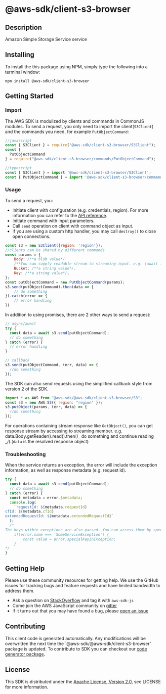 # @aws-sdk/client-s3-browser

## Description

Amazon Simple Storage Service service

## Installing

To install the this package using NPM, simply type the following into a terminal window:

```
npm install @aws-sdk/client-s3-browser
```

## Getting Started

### Import

The AWS SDK is modulized by clients and commands in CommonJS modules. To send a request, you only need to import the client(`S3Client`) and the commands you need, for example `PutObjectCommand`:

```javascript
//javascript
const { S3Client } = require("@aws-sdk/client-s3-browser/S3Client");
const {
  PutObjectCommand
} = require("@aws-sdk/client-s3-browser/commands/PutObjectCommand");
```

```javascript
//typescript
const { S3Client } = import '@aws-sdk/client-s3-browser/S3Client';
const { PutObjectCommand } = import '@aws-sdk/client-s3-browser/commands/PutObjectCommand';
```

### Usage

To send a request, you:

- Initiate client with configuration (e.g. credentials, region). For more information you can refer to the [API reference][].
- Initiate command with input parameters.
- Call `send` operation on client with command object as input.
- If you are using a custom http handler, you may call `destroy()` to close open connections.

```javascript
const s3 = new S3Client({region: 'region'});
//clients can be shared by different commands
const params = {
    Body: /**a blob value*/
    /**You can supply readable stream to streaming input. e.g. (await fetch(input)).body */,
    Bucket: /**a string value*/,
    Key: /**a string value*/,
};
const putObjectCommand = new PutObjectCommand(params);
s3.send(putObjectCommand).then(data => {
    // do something
}).catch(error => {
    // error handling
})
```

In addition to using promises, there are 2 other ways to send a request:

```javascript
// async/await
try {
  const data = await s3.send(putObjectCommand);
  // do something
} catch (error) {
  // error handling
}
```

```javascript
// callback
s3.send(putObjectCommand, (err, data) => {
  //do something
});
```

The SDK can also send requests using the simplified callback style from version 2 of the SDK.

```javascript
import * as AWS from "@aws-sdk/@aws-sdk/client-s3-browser/S3";
const s3 = new AWS.S3({ region: "region" });
s3.putObject(params, (err, data) => {
  //do something
});
```

For operations containing stream response like `GetObject()`, you can get response stream by accessing to streaming member. e.g. data.Body.getReader().read().then(/_ do something and continue reading _/).(`data` is the resolved response object)

### Troubleshooting

When the service returns an exception, the error will include the exception information, as well as response metadata (e.g. request id).

```javascript
try {
  const data = await s3.send(putObjectCommand);
  // do something
} catch (error) {
  const metadata = error.$metadata;
  console.log(
    `requestId: ${metadata.requestId}
cfId: ${metadata.cfId}
extendedRequestId: ${metadata.extendedRequestId}`
  );
  /*
The keys within exceptions are also parsed. You can access them by specifying exception names:
    if(error.name === 'SomeServiceException') {
        const value = error.specialKeyInException;
    }
*/
}
```

## Getting Help

Please use these community resources for getting help. We use the GitHub issues for tracking bugs and feature requests and have limited bandwidth to address them.

- Ask a question on [StackOverflow](https://stackoverflow.com/questions/tagged/aws-sdk-js) and tag it with `aws-sdk-js`
- Come join the AWS JavaScript community on [gitter](https://gitter.im/aws/aws-sdk-js-v3)
- If it turns out that you may have found a bug, please [open an issue](https://github.com/aws/aws-sdk-js-v3/issues)

## Contributing

This client code is generated automatically. Any modifications will be overwritten the next time the `@aws-sdk/@aws-sdk/client-s3-browser' package is updated. To contribute to SDK you can checkout our [code generator package][].

## License

This SDK is distributed under the
[Apache License, Version 2.0](http://www.apache.org/licenses/LICENSE-2.0),
see LICENSE for more information.

[code generator package]: https://github.com/aws/aws-sdk-js-v3/tree/master/packages/service-types-generator
[api reference]: https://docs.aws.amazon.com/AWSJavaScriptSDK/latest/
